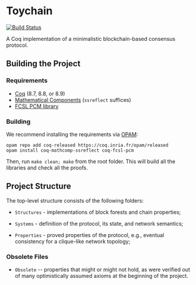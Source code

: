 # Toychain

[![Build Status](https://travis-ci.org/certichain/toychain.svg?branch=master)](https://travis-ci.org/certichain/toychain)

A Coq implementation of a minimalistic blockchain-based consensus protocol.

## Building the Project

### Requirements

* [Coq](https://coq.inria.fr) (8.7, 8.8, or 8.9)
* [Mathematical Components](http://math-comp.github.io/math-comp/) (`ssreflect` suffices)
* [FCSL PCM library](https://github.com/imdea-software/fcsl-pcm)

### Building

We recommend installing the requirements via [OPAM](https://opam.ocaml.org/doc/Install.html):
```
opam repo add coq-released https://coq.inria.fr/opam/released
opam install coq-mathcomp-ssreflect coq-fcsl-pcm
```

Then, run `make clean; make` from the root folder. This will build all
the libraries and check all the proofs.

## Project Structure

The top-level structure consists of the following folders:

* `Structures` - implementations of block forests and chain properties;

* `Systems` - definition of the protocol, its state, and network semantics;

* `Properties` - proved properties of the protocol, e.g., eventual
  consistency for a clique-like network topology;

### Obsolete Files

* `Obsolete` -- properties that might or might not hold, as were
  verified out of many optimistically assumed axioms at the beginning
  of the project.
